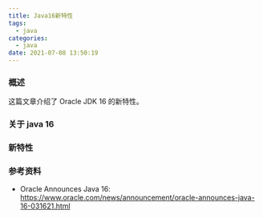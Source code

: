 ```yaml
---
title: Java16新特性
tags:
  - java
categories:
  - java
date: 2021-07-08 13:50:19
---
```


### 概述

这篇文章介绍了 Oracle JDK 16 的新特性。



### 关于 java 16



<!-- more --> 

### 新特性





### 参考资料

- Oracle Announces Java 16: <https://www.oracle.com/news/announcement/oracle-announces-java-16-031621.html> 
